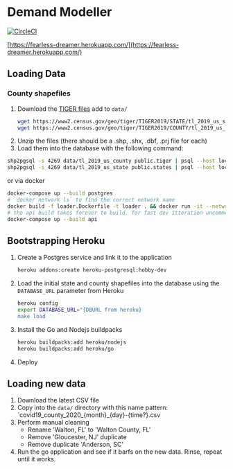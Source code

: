
# Demand Modeller

[![CircleCI](https://circleci.com/gh/nickrobison-usds/demand-modeler.svg?style=svg)](https://circleci.com/gh/nickrobison-usds/demand-modeler)

[https://fearless-dreamer.herokuapp.com/](https://fearless-dreamer.herokuapp.com/)

## Loading Data

### County shapefiles

1. Download the [TIGER files](https://www.census.gov/cgi-bin/geo/shapefiles/index.php?year=2019&layergroup=Counties+%28and+equivalent%29) add to `data/`
    ```bash
   wget https://www2.census.gov/geo/tiger/TIGER2019/STATE/tl_2019_us_state.zip -O data/tl_2019_us_state.zip
   wget https://www2.census.gov/geo/tiger/TIGER2019/COUNTY/tl_2019_us_county.zip -O data/tl_2019_us_county.zip
    ```
1. Unzip the files (there should be a .shp, .shx, .dbf, .prj file for each)
1. Load them into the database with the following command:

```bash
shp2pgsql -s 4269 data/tl_2019_us_county public.tiger | psql --host localhost -d covid -U covid
shp2pgsql -s 4269 data/tl_2019_us_state public.states | psql --host localhost -d covid -U covid
```

or via docker

```bash
docker-compose up --build postgres
# `docker network ls` to find the correct network name
docker build -f loader.Dockerfile -t loader . && docker run -it --network=demand-modeler_default loader
# the api build takes forever to build. for fast dev itteration uncomment `dockerfile: api-dev.Dockerfile` and comment out `dockerfile: Dockerfile`
docker-compose up --build api
```

## Bootstrapping Heroku

1. Create a Postgres service and link it to the application
    ```bash
    heroku addons:create heroku-postgresql:hobby-dev
   ```
1. Load the initial state and county shapefiles into the database using the `DATABASE_URL` parameter from Heroku
    ```bash
   heroku config
   export DATABASE_URL="{DBURL from heroku}
   make load
    ```
1. Install the Go and Nodejs buildpacks
    ```bash
   heroku buildpacks:add heroku/nodejs
   heroku buildpacks:add heroku/go
    ```
1. Deploy

## Loading new data

1. Download the latest CSV file
1. Copy into the `data/` directory with this name pattern: `covid19_county_2020_{month}_{day}-{time?}.csv
1. Perform manual cleaning 
    - Rename 'Walton, FL' to 'Walton County, FL'
    - Remove 'Gloucester, NJ' duplicate
    - Remove duplicate 'Anderson, SC'
1. Run the go application and see if it barfs on the new data. Rinse, repeat until it works.